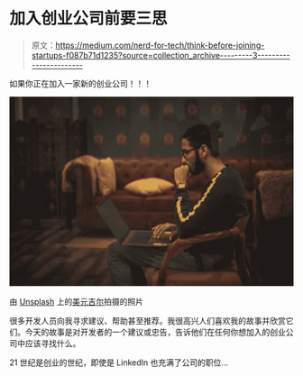 # 加入创业公司前要三思

> 原文：<https://medium.com/nerd-for-tech/think-before-joining-startups-f087b71d1235?source=collection_archive---------3----------------------->

如果你正在加入一家新的创业公司！！！

![](img/890646a9f7804577ad882dfb73df6fea.png)

由 [Unsplash](https://unsplash.com?utm_source=medium&utm_medium=referral) 上的[美元吉尔](https://unsplash.com/@dollargill?utm_source=medium&utm_medium=referral)拍摄的照片

很多开发人员向我寻求建议、帮助甚至推荐。我很高兴人们喜欢我的故事并欣赏它们。今天的故事是对开发者的一个建议或忠告，告诉他们在任何你想加入的创业公司中应该寻找什么。

21 世纪是创业的世纪，即使是 LinkedIn 也充满了公司的职位…
